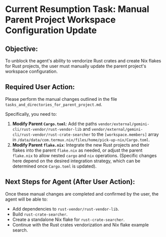 # Current Resumption Task: Manual Parent Project Workspace Configuration Update

## Objective:
To unblock the agent's ability to vendorize Rust crates and create Nix flakes for Rust projects, the user must manually update the parent project's workspace configuration.

## Required User Action:
Please perform the manual changes outlined in the file `tasks_and_directories_for_parent_project.md`.

Specifically, you need to:
1.  **Modify Parent `Cargo.toml`**: Add the paths `vendor/external/gemini-cli/rust-vendor/rust-vendor-lib` and `vendor/external/gemini-cli/rust-vendor/rust-crate-searcher` to the `[workspace.members]` array in `/data/data/com.termux.nix/files/home/pick-up-nix/Cargo.toml`.
2.  **Modify Parent `flake.nix`**: Integrate the new Rust projects and their flakes into the parent `flake.nix` as needed, or adjust the parent `flake.nix` to allow nested `cargo` and `nix` operations. (Specific changes here depend on the desired integration strategy, which can be determined once `Cargo.toml` is updated).

## Next Steps for Agent (After User Action):
Once these manual changes are completed and confirmed by the user, the agent will be able to:
-   Add dependencies to `rust-vendor/rust-vendor-lib`.
-   Build `rust-crate-searcher`.
-   Create a standalone Nix flake for `rust-crate-searcher`.
-   Continue with the Rust crates vendorization and Nix flake example search.
